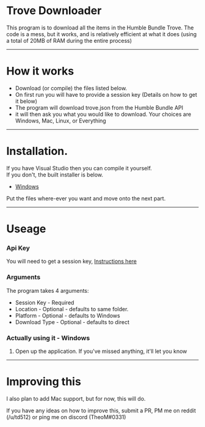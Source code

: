 # Trove Downloader

This program is to download all the items in the Humble Bundle Trove. The code is a mess, but it works, and is relatively efficient at what it does (using a total of 20MB of RAM during the entire process)

*****
# How it works

* Download (or compile) the files listed below.
* On first run you will have to provide a session key (Details on how to get it below)
* The program will download trove.json from the Humble Bundle API
* it will then ask you what you would like to download. Your choices are Windows, Mac, Linux, or Everything

****
# Installation.

If you have Visual Studio then you can compile it yourself.  
If you don't, the built installer is below.  
* [Windows](https://ltscdn.m6.nz/humble/trove-downloader.exe)

Put the files where-ever you want and move onto the next part.

****

# Useage

### Api Key

You will need to get a session key, [Instructions here](https://github.com/talonius/hb-downloader/wiki/Using-Session-Information-From-Windows-For-hb-downloader)

### Arguments

The program takes 4 arguments:

* Session Key - Required
* Location - Optional - defaults to same folder.
* Platform - Optional - defaults to Windows
* Download Type - Optional - defaults to direct

### Actually using it - Windows

1. Open up the application. If you've missed anything, it'll let you know

****

# Improving this

I also plan to add Mac support, but for now, this will do.

If you have any ideas on how to improve this, submit a PR, PM me on reddit (/u/td512) or ping me on discord (TheoM#0331)
